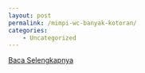 ```yaml
---
layout: post
permalink: /mimpi-wc-banyak-kotoran/
categories:
    - Uncategorized
---
```


[Baca Selengkapnya](/01)